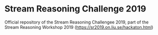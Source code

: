 # Stream Reasoning Challenge 2019

Official repository of the Stream Reasoning Challengee 2019, 
part of the Stream Reasoning Workshop 2019 (https://sr2019.on.liu.se/hackaton.html)
